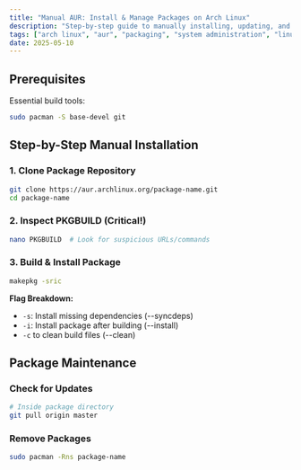 ```yaml
---
title: "Manual AUR: Install & Manage Packages on Arch Linux"
description: "Step-by-step guide to manually installing, updating, and maintaining AUR packages without helpers."
tags: ["arch linux", "aur", "packaging", "system administration", "linux"]
date: 2025-05-10
---
```



## **Prerequisites**
Essential build tools:
   ```bash
   sudo pacman -S base-devel git
   ```


## **Step-by-Step Manual Installation**

### 1. Clone Package Repository
```bash
git clone https://aur.archlinux.org/package-name.git
cd package-name
```

### 2. Inspect PKGBUILD (Critical!)
```bash
nano PKGBUILD  # Look for suspicious URLs/commands
```

### 3. Build & Install Package
```bash
makepkg -sric
```
**Flag Breakdown:**
- `-s`: Install missing dependencies (--syncdeps)
- `-i`: Install package after building (--install)
- `-c` to clean build files (--clean)

## **Package Maintenance**

### Check for Updates
```bash
# Inside package directory
git pull origin master
```

### Remove Packages
```bash
sudo pacman -Rns package-name
```

